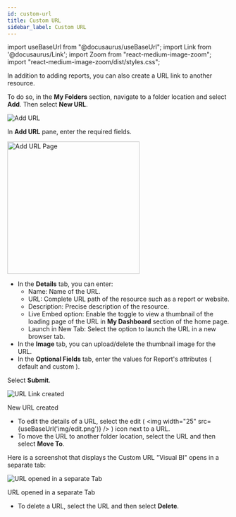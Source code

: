```yaml
---
id: custom-url
title: Custom URL
sidebar_label: Custom URL
---
```

import useBaseUrl from "@docusaurus/useBaseUrl";
import Link from '@docusaurus/Link';
import Zoom from "react-medium-image-zoom";
import "react-medium-image-zoom/dist/styles.css";

In addition to adding reports, you can also create a URL link to another resource.

To do so, in the **My Folders** section, navigate to a folder location and select **Add**.
Then select **New URL**.

  <div class="center">
    <Zoom>
      <img alt="Add URL" src={useBaseUrl('doc-images/user-guide/add-url.png')}/>
    </Zoom>
  </div>

In **Add URL** pane, enter the required fields.

  <div class="center">
    <Zoom>
      <img alt="Add URL Page" src={useBaseUrl('doc-images/user-guide/cu6.png')} width="300" />
    </Zoom>
  </div>

* In the **Details** tab, you can enter:
  * Name: Name of the URL.
  * URL: Complete URL path of the resource such as a report or website.
  * Description: Precise description of the resource.
  * Live Embed option: Enable the toggle to view a thumbnail of the loading page of the URL in **My Dashboard** section of the home page.
  * Launch in New Tab: Select the option to launch the URL in a new browser tab.
* In the **Image** tab, you can upload/delete the thumbnail image for the URL.
* In the **Optional Fields** tab, enter the values for Report's attributes ( default and custom ).

Select **Submit**.

  <div class="center">
    <Zoom>
      <img alt="URL Link created" src={useBaseUrl('doc-images/user-guide/cu7.png')}/>
    </Zoom>
    <p>New URL created</p>
  </div>

* To edit the details of a URL, select the edit ( <img width="25" src={useBaseUrl('img/edit.png')} /> ) icon next to a URL.
* To move the URL to another folder location, select the URL and then select **Move To**.

Here is a screenshot that displays the Custom URL "Visual BI" opens in a separate tab:

  <div class="center">
    <Zoom>
      <img alt="URL opened in a separate Tab" src={useBaseUrl('doc-images/user-guide/cu8.png')}/>
    </Zoom>
    <p>URL opened in a separate Tab</p>
  </div>

* To delete a URL, select the URL and then select **Delete**.
